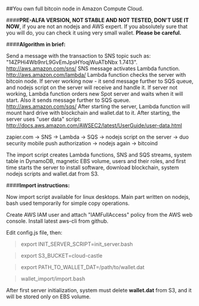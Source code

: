 ##You own full bitcoin node in Amazon Compute Cloud.

####**PRE-ALFA VERSION, NOT STABLE AND NOT TESTED, DON'T USE IT NOW**, if you are not an nodejs and AWS expert.
If you absolutely sure that you will do, you can check it using very small wallet.
**Please be careful.**

####**Algorithm in brief:**

Send a message with the transaction to SNS topic such as: "14ZPHi4Wb9nrL9GvEmJpsHYoqjWuATbNbx 1.7413". http://aws.amazon.com/sns/
SNS message activates Lambda function. http://aws.amazon.com/lambda/
Lambda function checks the server with bitcoin node.
If server working now - it send message further to SQS queue, and nodejs script on the server will receive and handle it.
If server not working, Lambda function orders new Spot server and waits when it will start. Also it sends message further to SQS queue. http://aws.amazon.com/sqs/
After starting the server, Lambda function will mount hard drive with blockchain and wallet.dat to it.
After starting, the server uses "user data" script: http://docs.aws.amazon.com/AWSEC2/latest/UserGuide/user-data.html

zapier.com -> SNS -> Lambda -> SQS -> nodejs script on the server -> duo security mobile push authorization -> nodejs again -> bitcoind

The import script creates Lambda functions, SNS and SQS streams, system table in DynamoDB, magnetic EBS volume, users and their roles, and first time starts the server to install software, download blockchain, system nodejs scripts and wallet.dat from S3.

####**Import instructions:**

Now import script available for linux desktops.
Main part written on nodejs, bash used temporarily for simple copy operations.

Create AWS IAM user and attach "IAMFullAccess" policy from the AWS web console.
Install latest aws-cli from github.

Edit config.js file, then:

> export INIT_SERVER_SCRIPT=init_server.bash

> export S3_BUCKET=cloud-castle

> export PATH_TO_WALLET_DAT=/path/to/wallet.dat

> wallet_import/import.bash

After first server initialization, system must delete **wallet.dat** from S3, and it will be stored only on EBS volume.
